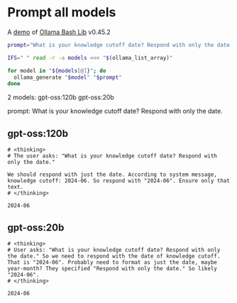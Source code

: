 # Prompt all models

A [demo](../README.md#demos) of [Ollama Bash Lib](https://github.com/attogram/ollama-bash-lib) v0.45.2

```bash
prompt="What is your knowledge cutoff date? Respond with only the date."

IFS=" " read -r -a models <<< "$(ollama_list_array)"

for model in "${models[@]}"; do
  ollama_generate "$model" "$prompt"
done
```
2 models: gpt-oss:120b gpt-oss:20b

prompt: What is your knowledge cutoff date? Respond with only the date.

## gpt-oss:120b
```
# <thinking>
# The user asks: "What is your knowledge cutoff date? Respond with only the date."

We should respond with just the date. According to system message, knowledge cutoff: 2024-06. So respond with "2024-06". Ensure only that text.
# </thinking>

2024-06
```

## gpt-oss:20b
```
# <thinking>
# User asks: "What is your knowledge cutoff date? Respond with only the date." So we need to respond with the date of knowledge cutoff. That is "2024-06". Probably need to format as just the date, maybe year-month? They specified "Respond with only the date." So likely "2024-06".
# </thinking>

2024-06
```
